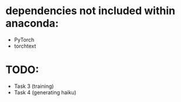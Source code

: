 # dependencies not included within anaconda:
- PyTorch
- torchtext
# TODO:
- Task 3 (training)
- Task 4 (generating haiku)
